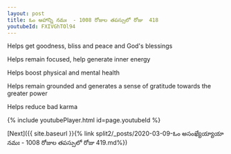 ```yaml
---
layout: post
title: ఓం అహాన్ని నమః  - 1008 రోజుల తపస్సులో రోజు  418
youtubeId: FXIVGhTOl94
---
```

 
 
Helps get goodness, bliss and peace and God's blessings
 
Helps remain focused, help generate inner energy 
 
Helps boost physical and mental health 
 
Helps remain grounded and generates a sense of gratitude towards the greater power 
 
Helps reduce bad karma
 
 
 
 


{% include youtubePlayer.html id=page.youtubeId %}
 
[Next]({{ site.baseurl }}{% link  split2/_posts/2020-03-09-ఓం అసంఖ్యేయ్యాయా నమః  - 1008 రోజుల తపస్సులో రోజు  419.md%})
 
